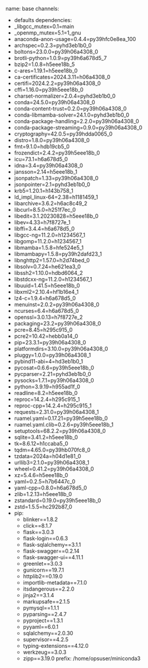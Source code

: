 name: base
channels:
  - defaults
dependencies:
  - _libgcc_mutex=0.1=main
  - _openmp_mutex=5.1=1_gnu
  - anaconda-anon-usage=0.4.4=py39hfc0e8ea_100
  - archspec=0.2.3=pyhd3eb1b0_0
  - boltons=23.0.0=py39h06a4308_0
  - brotli-python=1.0.9=py39h6a678d5_7
  - bzip2=1.0.8=h5eee18b_5
  - c-ares=1.19.1=h5eee18b_0
  - ca-certificates=2024.3.11=h06a4308_0
  - certifi=2024.2.2=py39h06a4308_0
  - cffi=1.16.0=py39h5eee18b_0
  - charset-normalizer=2.0.4=pyhd3eb1b0_0
  - conda=24.5.0=py39h06a4308_0
  - conda-content-trust=0.2.0=py39h06a4308_0
  - conda-libmamba-solver=24.1.0=pyhd3eb1b0_0
  - conda-package-handling=2.2.0=py39h06a4308_0
  - conda-package-streaming=0.9.0=py39h06a4308_0
  - cryptography=42.0.5=py39hdda0065_0
  - distro=1.8.0=py39h06a4308_0
  - fmt=9.1.0=hdb19cb5_0
  - frozendict=2.4.2=py39h5eee18b_0
  - icu=73.1=h6a678d5_0
  - idna=3.4=py39h06a4308_0
  - jansson=2.14=h5eee18b_1
  - jsonpatch=1.33=py39h06a4308_0
  - jsonpointer=2.1=pyhd3eb1b0_0
  - krb5=1.20.1=h143b758_1
  - ld_impl_linux-64=2.38=h1181459_1
  - libarchive=3.6.2=h6ac8c49_2
  - libcurl=8.5.0=h251f7ec_0
  - libedit=3.1.20230828=h5eee18b_0
  - libev=4.33=h7f8727e_1
  - libffi=3.4.4=h6a678d5_0
  - libgcc-ng=11.2.0=h1234567_1
  - libgomp=11.2.0=h1234567_1
  - libmamba=1.5.8=hfe524e5_1
  - libmambapy=1.5.8=py39h2dafd23_1
  - libnghttp2=1.57.0=h2d74bed_0
  - libsolv=0.7.24=he621ea3_0
  - libssh2=1.10.0=hdbd6064_2
  - libstdcxx-ng=11.2.0=h1234567_1
  - libuuid=1.41.5=h5eee18b_0
  - libxml2=2.10.4=hf1b16e4_1
  - lz4-c=1.9.4=h6a678d5_0
  - menuinst=2.0.2=py39h06a4308_0
  - ncurses=6.4=h6a678d5_0
  - openssl=3.0.13=h7f8727e_2
  - packaging=23.2=py39h06a4308_0
  - pcre=8.45=h295c915_0
  - pcre2=10.42=hebb0a14_0
  - pip=23.3.1=py39h06a4308_0
  - platformdirs=3.10.0=py39h06a4308_0
  - pluggy=1.0.0=py39h06a4308_1
  - pybind11-abi=4=hd3eb1b0_1
  - pycosat=0.6.6=py39h5eee18b_0
  - pycparser=2.21=pyhd3eb1b0_0
  - pysocks=1.7.1=py39h06a4308_0
  - python=3.9.19=h955ad1f_0
  - readline=8.2=h5eee18b_0
  - reproc=14.2.4=h295c915_1
  - reproc-cpp=14.2.4=h295c915_1
  - requests=2.31.0=py39h06a4308_1
  - ruamel.yaml=0.17.21=py39h5eee18b_0
  - ruamel.yaml.clib=0.2.6=py39h5eee18b_1
  - setuptools=68.2.2=py39h06a4308_0
  - sqlite=3.41.2=h5eee18b_0
  - tk=8.6.12=h1ccaba5_0
  - tqdm=4.65.0=py39hb070fc8_0
  - tzdata=2024a=h04d1e81_0
  - urllib3=2.1.0=py39h06a4308_1
  - wheel=0.41.2=py39h06a4308_0
  - xz=5.4.6=h5eee18b_0
  - yaml=0.2.5=h7b6447c_0
  - yaml-cpp=0.8.0=h6a678d5_0
  - zlib=1.2.13=h5eee18b_0
  - zstandard=0.19.0=py39h5eee18b_0
  - zstd=1.5.5=hc292b87_0
  - pip:
      - blinker==1.8.2
      - click==8.1.7
      - flask==3.0.3
      - flask-login==0.6.3
      - flask-sqlalchemy==3.1.1
      - flask-swagger==0.2.14
      - flask-swagger-ui==4.11.1
      - greenlet==3.0.3
      - gunicorn==19.7.1
      - httplib2==0.19.0
      - importlib-metadata==7.1.0
      - itsdangerous==2.2.0
      - jinja2==3.1.4
      - markupsafe==2.1.5
      - pymysql==1.1.1
      - pyparsing==2.4.7
      - pyproject==1.3.1
      - pyyaml==6.0.1
      - sqlalchemy==2.0.30
      - supervisor==4.2.5
      - typing-extensions==4.12.0
      - werkzeug==3.0.3
      - zipp==3.19.0
prefix: /home/opsuser/miniconda3
